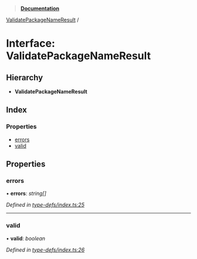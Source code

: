 > **[Documentation](../README.md)**

[ValidatePackageNameResult](validatepackagenameresult.md) /

# Interface: ValidatePackageNameResult

## Hierarchy

* **ValidatePackageNameResult**

## Index

### Properties

* [errors](validatepackagenameresult.md#errors)
* [valid](validatepackagenameresult.md#valid)

## Properties

###  errors

• **errors**: *string[]*

*Defined in [type-defs/index.ts:25](https://github.com/dylanaubrey/repodog/blob/5d53de0/packages/helpers/src/type-defs/index.ts#L25)*

___

###  valid

• **valid**: *boolean*

*Defined in [type-defs/index.ts:26](https://github.com/dylanaubrey/repodog/blob/5d53de0/packages/helpers/src/type-defs/index.ts#L26)*